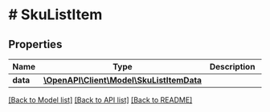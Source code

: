 # # SkuListItem

## Properties

Name | Type | Description | Notes
------------ | ------------- | ------------- | -------------
**data** | [**\OpenAPI\Client\Model\SkuListItemData**](SkuListItemData.md) |  |

[[Back to Model list]](../../README.md#models) [[Back to API list]](../../README.md#endpoints) [[Back to README]](../../README.md)
